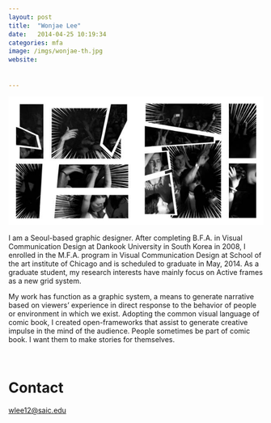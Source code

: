 ```yaml
---
layout: post
title:  "Wonjae Lee"
date:   2014-04-25 10:19:34
categories: mfa
image: /imgs/wonjae-th.jpg
website: 


---
```


<div class="row">
	<img class="img-responsive" style="padding=20px" src="/imgs/wonjae-1.jpg">
</row>
<p class="lead">I am a Seoul-based graphic designer. After completing B.F.A. in Visual Communication Design at Dankook University in South Korea in 2008, I enrolled in the M.F.A. program in Visual Communication Design at School of the art institute of Chicago and is scheduled to graduate in May, 2014. As a graduate student, my research interests have mainly focus on Active frames as a new grid system.</p>

<p class="lead">My work has function as a graphic system, a means to generate narrative based on viewers’ experience in direct response to the behavior of people or environment in which we exist. Adopting the common visual language of comic book, I created open-frameworks that assist to generate creative impulse in the mind of the audience. People sometimes be part of comic book. I want them to make stories for themselves.</p>
<br>
<h1>Contact</h1>
<a href="wlee12@saic.edu?Subject=Hello" target="_top"><p class="lead">wlee12@saic.edu</p></a>